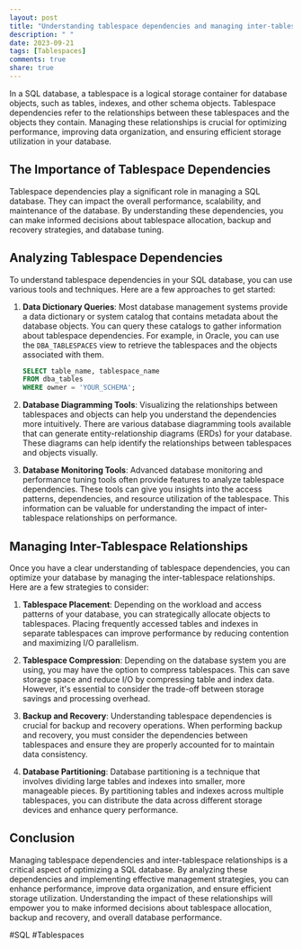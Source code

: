```yaml
---
layout: post
title: "Understanding tablespace dependencies and managing inter-tablespace relationships in SQL"
description: " "
date: 2023-09-21
tags: [Tablespaces]
comments: true
share: true
---
```


In a SQL database, a tablespace is a logical storage container for database objects, such as tables, indexes, and other schema objects. Tablespace dependencies refer to the relationships between these tablespaces and the objects they contain. Managing these relationships is crucial for optimizing performance, improving data organization, and ensuring efficient storage utilization in your database.

## The Importance of Tablespace Dependencies

Tablespace dependencies play a significant role in managing a SQL database. They can impact the overall performance, scalability, and maintenance of the database. By understanding these dependencies, you can make informed decisions about tablespace allocation, backup and recovery strategies, and database tuning.

## Analyzing Tablespace Dependencies

To understand tablespace dependencies in your SQL database, you can use various tools and techniques. Here are a few approaches to get started:

1. **Data Dictionary Queries**: Most database management systems provide a data dictionary or system catalog that contains metadata about the database objects. You can query these catalogs to gather information about tablespace dependencies. For example, in Oracle, you can use the `DBA_TABLESPACES` view to retrieve the tablespaces and the objects associated with them.

    ```sql
    SELECT table_name, tablespace_name
    FROM dba_tables
    WHERE owner = 'YOUR_SCHEMA';
    ```

2. **Database Diagramming Tools**: Visualizing the relationships between tablespaces and objects can help you understand the dependencies more intuitively. There are various database diagramming tools available that can generate entity-relationship diagrams (ERDs) for your database. These diagrams can help identify the relationships between tablespaces and objects visually.

3. **Database Monitoring Tools**: Advanced database monitoring and performance tuning tools often provide features to analyze tablespace dependencies. These tools can give you insights into the access patterns, dependencies, and resource utilization of the tablespace. This information can be valuable for understanding the impact of inter-tablespace relationships on performance.

## Managing Inter-Tablespace Relationships

Once you have a clear understanding of tablespace dependencies, you can optimize your database by managing the inter-tablespace relationships. Here are a few strategies to consider:

1. **Tablespace Placement**: Depending on the workload and access patterns of your database, you can strategically allocate objects to tablespaces. Placing frequently accessed tables and indexes in separate tablespaces can improve performance by reducing contention and maximizing I/O parallelism.

2. **Tablespace Compression**: Depending on the database system you are using, you may have the option to compress tablespaces. This can save storage space and reduce I/O by compressing table and index data. However, it's essential to consider the trade-off between storage savings and processing overhead.

3. **Backup and Recovery**: Understanding tablespace dependencies is crucial for backup and recovery operations. When performing backup and recovery, you must consider the dependencies between tablespaces and ensure they are properly accounted for to maintain data consistency.

4. **Database Partitioning**: Database partitioning is a technique that involves dividing large tables and indexes into smaller, more manageable pieces. By partitioning tables and indexes across multiple tablespaces, you can distribute the data across different storage devices and enhance query performance.

## Conclusion

Managing tablespace dependencies and inter-tablespace relationships is a critical aspect of optimizing a SQL database. By analyzing these dependencies and implementing effective management strategies, you can enhance performance, improve data organization, and ensure efficient storage utilization. Understanding the impact of these relationships will empower you to make informed decisions about tablespace allocation, backup and recovery, and overall database performance. 

#SQL #Tablespaces